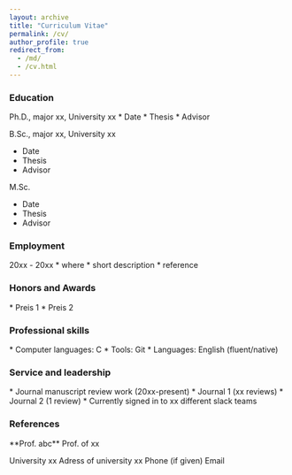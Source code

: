 ```yaml
---
layout: archive
title: "Curriculum Vitae"
permalink: /cv/
author_profile: true
redirect_from: 
  - /md/
  - /cv.html
---
```


<h3> <i class="si si-googlescholar"></i> Education</h3> 
Ph.D., major xx, University xx
  * Date
  * Thesis
  * Advisor

B.Sc., major xx, University xx
  * Date
  * Thesis
  * Advisor

M.Sc.
  * Date
  * Thesis
  * Advisor

<h3> <i class="si si-googlesearchconsole"></i> Employment</h3> 
20xx - 20xx
  * where
  * short description
  * reference

<h3> <i class="si si-spreaker"></i> Honors and Awards</h3> 
* Preis 1
* Preis 2

<h3> <i class="si si-semaphoreci"></i> Professional skills</h3> 
* Computer languages: C
* Tools: Git
* Languages: English (fluent/native)


<h3> <i class="si si-riotgames"></i> Service and leadership</h3> 
* Journal manuscript review work (20xx-present)
  * Journal 1 (xx reviews)
  * Journal 2 (1 review)
* Currently signed in to xx different slack teams


<h3> <i class="si si-authy"></i> References</h3> 
**Prof. abc**
Prof. of xx

University xx
Adress of university xx
Phone (if given)
Email
 
